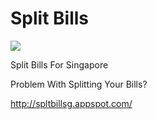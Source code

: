 Split Bills
================
<img src="https://drone.io/github.com/ajjgabriel/splitbillsg/status.png">

Split Bills For Singapore


Problem With Splitting Your Bills?


http://spltbillsg.appspot.com/
